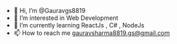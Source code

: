 - 👋 Hi, I’m @Gauravgs8819
- 👀 I’m interested in Web Development
- 🌱 I’m currently learning ReactJs , C# , NodeJs
- 📫 How to reach me gauravsharma8819.gs@gmail.com

<!---
Gauravgs8819/Gauravgs8819 is a ✨ special ✨ repository because its `README.md` (this file) appears on your GitHub profile.
You can click the Preview link to take a look at your changes.
--->
